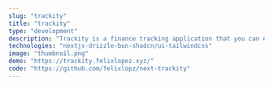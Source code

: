 ```yaml
---
slug: "trackity"
title: "trackity"
type: "development"
description: "Trackity is a finance tracking application that you can easily monitor transactions, accounts, etc."
technologies: "nextjs-drizzle-bun-shadcn/ui-tailwindcss"
image: "thumbnail.png"
demo: "https://trackity.felixlopez.xyz/"
code: "https://github.com/felixlopz/next-trackity"
---
```


